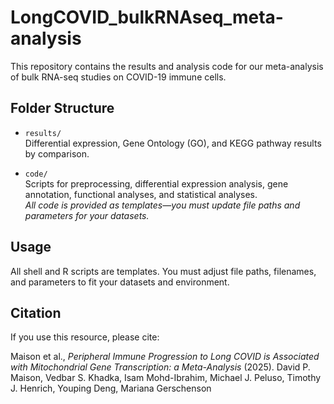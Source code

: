 # LongCOVID_bulkRNAseq_meta-analysis

This repository contains the results and analysis code for our meta-analysis of bulk RNA-seq studies on COVID-19 immune cells.

## Folder Structure

- `results/`  
  Differential expression, Gene Ontology (GO), and KEGG pathway results by comparison.

- `code/`  
  Scripts for preprocessing, differential expression analysis, gene annotation, functional analyses, and statistical analyses.  
  *All code is provided as templates—you must update file paths and parameters for your datasets.*

## Usage

All shell and R scripts are templates. You must adjust file paths, filenames, and parameters to fit your datasets and environment.

## Citation

If you use this resource, please cite:

Maison et al., *Peripheral Immune Progression to Long COVID is Associated with Mitochondrial Gene Transcription: a Meta-Analysis* (2025).
David P. Maison, Vedbar S. Khadka, Isam Mohd-Ibrahim, Michael J. Peluso, Timothy J. Henrich, Youping Deng, Mariana Gerschenson

